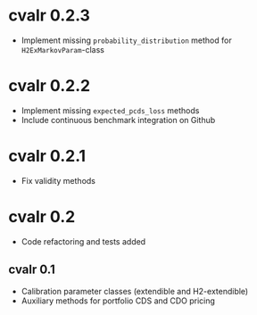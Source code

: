 # cvalr 0.2.3

- Implement missing `probability_distribution` method for `H2ExMarkovParam`-class

# cvalr 0.2.2

- Implement missing `expected_pcds_loss` methods
- Include continuous benchmark integration on Github

# cvalr 0.2.1

- Fix validity methods

# cvalr 0.2

- Code refactoring and tests added

## cvalr 0.1

- Calibration parameter classes (extendible and H2-extendible)
- Auxiliary methods for portfolio CDS and CDO pricing
